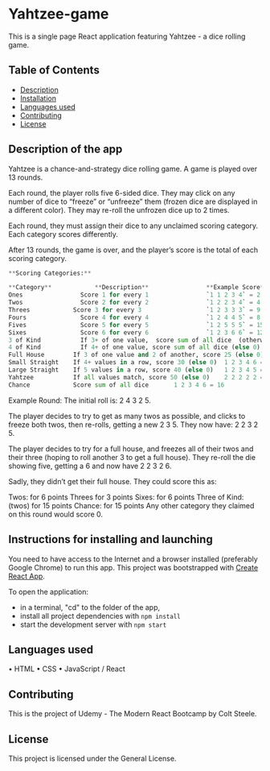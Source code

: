 # Yahtzee-game

This is a single page React application featuring Yahtzee - a dice rolling game.

## Table of Contents

* [Description](#description)
* [Installation](#instructions-for-installing-and-launching)
* [Languages used](#languages-used)
* [Contributing](#contributing)
* [License](#license)

## Description of the app

Yahtzee is a chance-and-strategy dice rolling game. A game is played over 13 rounds.

Each round, the player rolls five 6-sided dice. They may click on any number of dice to “freeze” or “unfreeze” them (frozen dice are displayed in a different color). They may re-roll the unfrozen dice up to 2 times.

Each round, they must assign their dice to any unclaimed scoring category. Each category scores differently.

After 13 rounds, the game is over, and the player’s score is the total of each scoring category.

```python
**Scoring Categories:**

**Category**        	**Description**                **Example Score**
Ones	            Score 1 for every 1                `1 1 2 3 4` = 2
Twos	            Score 2 for every 2	               `1 2 2 3 4` = 4
Threes	          Score 3 for every 3	               `1 2 3 3 3` = 9
Fours	            Score 4 for every 4	               `1 2 4 4 5` = 8
Fives	            Score 5 for every 5	               `1 2 5 5 5` = 15
Sixes	            Score 6 for every 6	               `1 2 3 6 6` = 12
3 of Kind	        If 3+ of one value,  score sum of all dice  (otherwise, score 0)	`1 2 3 3 3` = 12
4 of Kind	        If 4+ of one value, score sum of all dice (else 0)	1 2 2 2 2 = 8
Full House	      If 3 of one value and 2 of another, score 25 (else 0)	2 2 3 3 3 = 25
Small Straight	  If 4+ values in a row, score 30 (else 0)	1 2 3 4 6 = 30
Large Straight	  If 5 values in a row, score 40 (else 0)	1 2 3 4 5 = 40
Yahtzee	          If all values match, score 50 (else 0)	2 2 2 2 2 = 50
Chance	          Score sum of all dice	      1 2 3 4 6 = 16
```

Example Round:
The initial roll is: 2 4 3 2 5.

The player decides to try to get as many twos as possible, and clicks to freeze both twos, then re-rolls, getting a new 2 3 5. They now have: 2 2 3 2 5.

The player decides to try for a full house, and freezes all of their twos and their three (hoping to roll another 3 to get a full house). They re-roll the die showing five, getting a 6 and now have 2 2 3 2 6.

Sadly, they didn’t get their full house. They could score this as:

Twos: for 6 points
Threes for 3 points
Sixes: for 6 points
Three of Kind: (twos) for 15 points
Chance: for 15 points
Any other category they claimed on this round would score 0.

## Instructions for installing and launching

You need to have access to the Internet and a browser installed (preferably Google Chrome) to run this app.
This project was bootstrapped with [Create React App](https://github.com/facebookincubator/create-react-app).

To open the application: 

* in a terminal, "cd" to the folder of the app,
* install all project dependencies with `npm install`
* start the development server with `npm start`

## Languages used

•	HTML
•	CSS
•	JavaScript / React

## Contributing

This is the project of Udemy - The Modern React Bootcamp by Colt Steele.

## License

This project is licensed under the General License.
